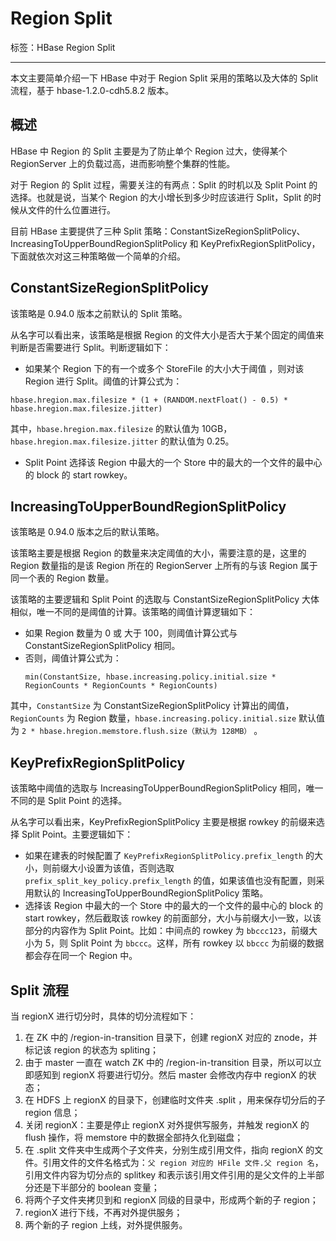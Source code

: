 # Region Split

标签：HBase Region Split

---

本文主要简单介绍一下 HBase 中对于 Region Split 采用的策略以及大体的 Split 流程，基于 hbase-1.2.0-cdh5.8.2 版本。

## 概述

HBase 中 Region 的 Split 主要是为了防止单个 Region 过大，使得某个 RegionServer 上的负载过高，进而影响整个集群的性能。

对于 Region 的 Split 过程，需要关注的有两点：Split 的时机以及 Split Point 的选择。也就是说，当某个 Region 的大小增长到多少时应该进行 Split，Split 的时候从文件的什么位置进行。

目前 HBase 主要提供了三种 Split 策略：ConstantSizeRegionSplitPolicy、IncreasingToUpperBoundRegionSplitPolicy 和 KeyPrefixRegionSplitPolicy，下面就依次对这三种策略做一个简单的介绍。

## ConstantSizeRegionSplitPolicy

该策略是 0.94.0 版本之前默认的 Split 策略。

从名字可以看出来，该策略是根据 Region 的文件大小是否大于某个固定的阈值来判断是否需要进行 Split。判断逻辑如下：
- 如果某个 Region 下的有一个或多个 StoreFile 的大小大于阈值 ，则对该 Region 进行 Split。阈值的计算公式为：
```shell
hbase.hregion.max.filesize * (1 + (RANDOM.nextFloat() - 0.5) * hbase.hregion.max.filesize.jitter)
``` 
其中，`hbase.hregion.max.filesize` 的默认值为 10GB，`hbase.hregion.max.filesize.jitter` 的默认值为 0.25。
- Split Point 选择该 Region 中最大的一个 Store 中的最大的一个文件的最中心的 block 的 start rowkey。

## IncreasingToUpperBoundRegionSplitPolicy

该策略是 0.94.0 版本之后的默认策略。

该策略主要是根据 Region 的数量来决定阈值的大小，需要注意的是，这里的 Region 数量指的是该 Region 所在的 RegionServer 上所有的与该 Region 属于同一个表的 Region 数量。

该策略的主要逻辑和 Split Point 的选取与 ConstantSizeRegionSplitPolicy 大体相似，唯一不同的是阈值的计算。该策略的阈值计算逻辑如下：
- 如果 Region 数量为 0 或 大于 100，则阈值计算公式与 ConstantSizeRegionSplitPolicy 相同。
- 否则，阈值计算公式为：
	```shell
	min(ConstantSize, hbase.increasing.policy.initial.size * RegionCounts * RegionCounts * RegionCounts)
	```
其中，`ConstantSize` 为 ConstantSizeRegionSplitPolicy 计算出的阈值，`RegionCounts` 为 Region 数量，`hbase.increasing.policy.initial.size` 默认值为 `2 * hbase.hregion.memstore.flush.size（默认为 128MB）` 。

## KeyPrefixRegionSplitPolicy

该策略中阈值的选取与 IncreasingToUpperBoundRegionSplitPolicy 相同，唯一不同的是 Split Point 的选择。

从名字可以看出来，KeyPrefixRegionSplitPolicy 主要是根据 rowkey 的前缀来选择 Split Point。主要逻辑如下：
- 如果在建表的时候配置了 `KeyPrefixRegionSplitPolicy.prefix_length` 的大小，则前缀大小设置为该值，否则选取 `prefix_split_key_policy.prefix_length` 的值，如果该值也没有配置，则采用默认的 IncreasingToUpperBoundRegionSplitPolicy 策略。
- 选择该 Region 中最大的一个 Store 中的最大的一个文件的最中心的 block 的 start rowkey，然后截取该 rowkey 的前面部分，大小与前缀大小一致，以该部分的内容作为 Split Point。比如：中间点的 rowkey 为 `bbccc123`，前缀大小为 5，则 Split Point 为 `bbccc`。这样，所有 rowkey 以 `bbccc` 为前缀的数据都会存在同一个 Region 中。

## Split 流程

当 regionX 进行切分时，具体的切分流程如下：
1. 在 ZK 中的 /region-in-transition 目录下，创建 regionX 对应的 znode，并标记该 region 的状态为 spliting；
2. 由于 master 一直在 watch ZK 中的 /region-in-transition 目录，所以可以立即感知到 regionX 将要进行切分。然后 master 会修改内存中 regionX 的状态；
3. 在 HDFS 上 regionX 的目录下，创建临时文件夹 .split ，用来保存切分后的子 region 信息；
4. 关闭 regionX：主要是停止 regionX 对外提供写服务，并触发 regionX 的 flush 操作，将 memstore 中的数据全部持久化到磁盘；
5. 在 .split 文件夹中生成两个子文件夹，分别生成引用文件，指向 regionX 的文件。引用文件的文件名格式为：`父 region 对应的 HFile 文件.父 region 名`，引用文件内容为切分点的 splitkey 和表示该引用文件引用的是父文件的上半部分还是下半部分的 boolean 变量；
6. 将两个子文件夹拷贝到和 regionX 同级的目录中，形成两个新的子 region；
7. regionX 进行下线，不再对外提供服务；
8. 两个新的子 region 上线，对外提供服务。


